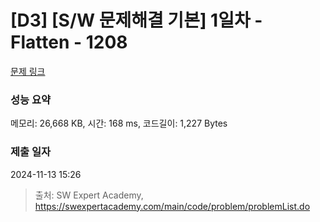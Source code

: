 # [D3] [S/W 문제해결 기본] 1일차 - Flatten - 1208 

[문제 링크](https://swexpertacademy.com/main/code/problem/problemDetail.do?contestProbId=AV139KOaABgCFAYh) 

### 성능 요약

메모리: 26,668 KB, 시간: 168 ms, 코드길이: 1,227 Bytes

### 제출 일자

2024-11-13 15:26



> 출처: SW Expert Academy, https://swexpertacademy.com/main/code/problem/problemList.do